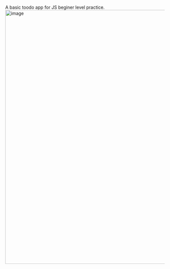 A basic toodo app for JS beginer level practice.
<img width="1179" height="802" alt="image" src="https://github.com/user-attachments/assets/ce0381c9-268c-4b05-a63f-853f315585c3" />
